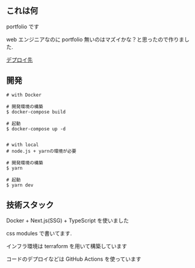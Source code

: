 ## これは何

portfolio です

web エンジニアなのに portfolio 無いのはマズイかな？と思ったので作りました.

[デプロイ先](https://rurito0125.dev)

## 開発

```shell
# with Docker

# 開発環境の構築
$ docker-compose build

# 起動
$ docker-compose up -d


# with local
# node.js + yarnの環境が必要

# 開発環境の構築
$ yarn

# 起動
$ yarn dev
```

## 技術スタック

Docker + Next.js(SSG) + TypeScript を使いました

css modules で書いてます.

インフラ環境は terraform を用いて構築しています

コードのデプロイなどは GitHub Actions を使っています